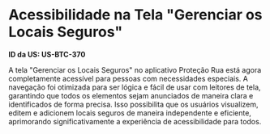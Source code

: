 # Acessibilidade na Tela "Gerenciar os Locais Seguros"

**ID da US: US-BTC-370**

A tela "Gerenciar os Locais Seguros" no aplicativo Proteção Rua está agora completamente acessível para pessoas com necessidades especiais. A navegação foi otimizada para ser lógica e fácil de usar com leitores de tela, garantindo que todos os elementos sejam anunciados de maneira clara e identificados de forma precisa. Isso possibilita que os usuários visualizem, editem e adicionem locais seguros de maneira independente e eficiente, aprimorando significativamente a experiência de acessibilidade para todos.